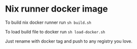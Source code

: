 # Nix runner docker image

To build nix docker runner run `sh build.sh`

To load build file to docker run `sh load-docker.sh`

Just rename with docker tag and push to any registry you love.

